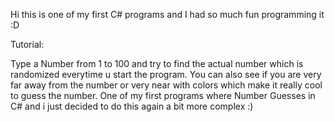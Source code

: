 Hi this is one of my first C# programs and I had so much fun programming it :D

Tutorial:

Type a Number from 1 to 100 and try to find the actual number which is randomized everytime u start the program. You can also see if you are very far away from the number or very near with colors which make it really cool to guess the number. One of my first programs where Number Guesses in C# and i just decided to do this again a bit more complex :)
